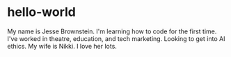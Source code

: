 # hello-world
My name is Jesse Brownstein. I'm learning how to code for the first time.
I've worked in theatre, education, and tech marketing. Looking to get into AI ethics.
My wife is Nikki. I love her lots.
